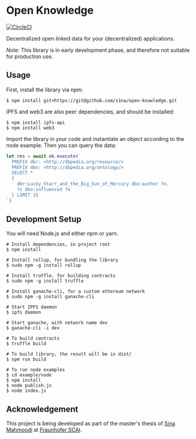 Open Knowledge
==============

[![CircleCI](https://circleci.com/gh/s1na/open-knowledge.svg?style=svg)](https://circleci.com/gh/s1na/open-knowledge)

Decentralized open linked data for your (decentralized) applications.

*Note:* This library is in early development phase, and therefore not suitable for production use.

Usage
-----

First, install the library via npm:

```shell
$ npm install git+https://git@github.com/s1na/open-knowledge.git
```

IPFS and web3 are also peer dependencies, and should be installed:

```shell
$ npm install ipfs-api
$ npm install web3
```

Import the library in your code and instantiate an object according to the node example. Then
you can query the data:

```javascript
let res = await ok.execute(`
  PREFIX dbr: <http://dbpedia.org/resource/>
  PREFIX dbo: <http://dbpedia.org/ontology/>
  SELECT *
  {
    dbr:Lucky_Starr_and_the_Big_Sun_of_Mercury dbo:author ?o.
    ?s dbo:influenced ?o
  } LIMIT 15
`)
```

Development Setup
-----------------
You will need Node.js and either npm or yarn.

```shell
# Install dependencies, in project root
$ npm install

# Install rollup, for bundling the library
$ sudo npm -g install rollup

# Install truffle, for building contracts
$ sudo npm -g install truffle

# Install ganache-cli, for a custom ethereum network
$ sudo npm -g install ganache-cli

# Start IPFS daemon
$ ipfs daemon

# Start ganache, with network name dev
$ ganache-cli -i dev

# To build contracts
$ truffle build

# To build library, the result will be in dist/
$ npm run build

# To run node examples
$ cd example/node
$ npm install
$ node publish.js
$ node index.js
```

Acknowledgement
---------------

This project is being developed as part of the master's thesis of [Sina Mahmoodi](https://github.com/s1na) at [Fraunhofer SCAI](https://scai.fraunhofer.de).
